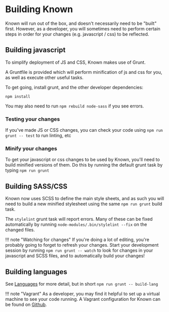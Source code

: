 # Building Known

Known will run out of the box, and doesn't necessarily need to be "built" first. However, as a developer, you will sometimes need to perform certain steps in order for your changes (e.g. javascript / css) to be reflected.

## Building javascript

To simplify deployment of JS and CSS, Known makes use of Grunt. 

A Gruntfile is provided which will perform minification of js and css for you, as well as execute other useful tasks.

To get going, install grunt, and the other developer dependencies:

```npm install```

You may also need to run `npm rebuild node-sass` if you see errors.

### Testing your changes

If you've made JS or CSS changes, you can check your code using ```npm run grunt -- test``` to run linting, etc

### Minify your changes

To get your javascript or css changes to be used by Known, you'll need to build minified versions of them. Do this by running the default grunt task by typing ```npm run grunt```

## Building SASS/CSS

Known now uses SCSS to define the main style sheets, and as such you will need to build a new minified stylesheet using the same ```npm run grunt``` build task.

The `stylelint` grunt task will report errors.  Many of these can be fixed automatically by running `node-modules/.bin/stylelint --fix` on the changed files.

!!! note "Watching for changes"
    If you're doing a lot of editing, you're probably going to forget to refresh your changes. Start your development session by running ```npm run grunt -- watch``` to look for changes in your javascript and SCSS files, and to automatically build your changes!

## Building languages

See [Languages](languages/index.md) for more detail, but in short ```npm run grunt -- build-lang```

!!! note "Vagrant"
    As a developer, you may find it helpful to set up a virtual machine to see your code running. A Vagrant configuration for Known can be found on [Github](https://github.com/mapkyca/known-vagrant).
